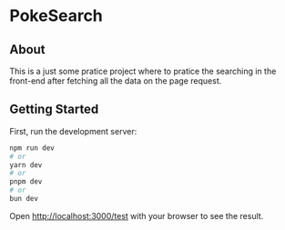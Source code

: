 # PokeSearch

## About
This is a just some pratice project where to pratice the searching in the front-end after fetching all the data on the page request. 

## Getting Started

First, run the development server:

```bash
npm run dev
# or
yarn dev
# or
pnpm dev
# or
bun dev
```

Open [http://localhost:3000/test](http://localhost:3000) with your browser to see the result.

